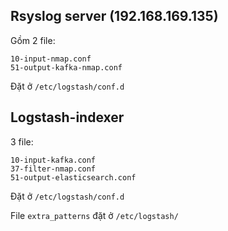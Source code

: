 ﻿## Rsyslog server (192.168.169.135) 

Gồm 2 file:

    10-input-nmap.conf
    51-output-kafka-nmap.conf

Đặt ở `/etc/logstash/conf.d`

## Logstash-indexer

3 file:

    10-input-kafka.conf
    37-filter-nmap.conf
    51-output-elasticsearch.conf

Đặt ở `/etc/logstash/conf.d`

File `extra_patterns` đặt ở `/etc/logstash/`
